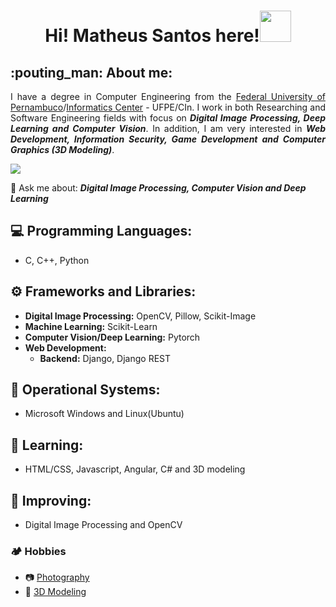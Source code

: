 <!--
**matheusdefarias/matheusdefarias** is a ✨ _special_ ✨ repository because its `README.md` (this file) appears on your GitHub profile.

Here are some ideas to get you started:

- 🔭 I’m currently working on ...
- 🌱 I’m currently learning ...
- 👯 I’m looking to collaborate on ...
- 🤔 I’m looking for help with ...
- 💬 Ask me about ...
- 📫 How to reach me: ...
- 😄 Pronouns: ...
- ⚡ Fun fact: ...
-->

<!--  
  - **Digital Image Processing:** OpenCV, Pillow, Scikit-Image
  - **Machine Learning:** Scikit-Learn
  - **Computer Vision/Deep Learning:** Pytorch
  - **Web Development:** 
    - **Backend:** Django, Django REST
-->

<h1 align="center">Hi! Matheus Santos here!<img src="https://raw.githubusercontent.com/MartinHeinz/MartinHeinz/master/wave.gif" width="50px" style="max-width: 100%;"></h1>

<h2>:pouting_man: About me:</h2>
<p align="justify">I have a degree in Computer Engineering from the <a href="https://www.ufpe.br/" target="_blank">Federal University of Pernambuco</a>/<a href="https://portal.cin.ufpe.br/" target="_blank">Informatics Center</a> - UFPE/CIn. I work in both Researching and Software Engineering fields with focus on <strong><i>Digital Image Processing, Deep Learning and Computer Vision</i></strong>. In addition, I am very interested in <strong><i>Web Development, Information Security, Game Development and Computer Graphics (3D Modeling)</i></strong>.<div><a href="https://www.linkedin.com/in/matheusdefariascs" target="_blank"><img src="https://img.shields.io/badge/-LinkedIn-%230077B5?style=for-the-badge&logo=linkedin&logoColor=white" target="_blank"></a></div></p>
<p>💬 Ask me about: <strong><i>Digital Image Processing, Computer Vision and Deep Learning</i></strong></p>

## :computer: Programming Languages:
  - C, C++, Python

## :gear: Frameworks and Libraries:
  - **Digital Image Processing:** OpenCV, Pillow, Scikit-Image
  - **Machine Learning:** Scikit-Learn
  - **Computer Vision/Deep Learning:** Pytorch
  - **Web Development:** 
    - **Backend:** Django, Django REST
## :pushpin: Operational Systems:
  - Microsoft Windows and Linux(Ubuntu)
## :closed_book: Learning:
- HTML/CSS, Javascript, Angular, C# and 3D modeling
## :rocket: Improving:
- Digital Image Processing and OpenCV
### :camping: Hobbies
  - :camera: [Photography](https://500px.com/p/matheusdefariascs?view=photos)
  - :art: [3D Modeling](https://www.artstation.com/matheusfcs)
    
    
